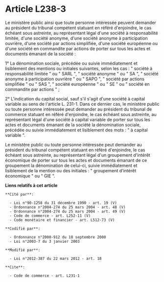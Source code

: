 # Article L238-3

Le ministère public ainsi que toute personne intéressée peuvent demander au président du tribunal compétent statuant en
référé d'enjoindre, le cas échéant sous astreinte, au représentant légal d'une société à responsabilité limitée, d'une
société anonyme, d'une société anonyme à participation ouvrière, d'une société par actions simplifiée, d'une société
européenne ou d'une société en commandite par actions de porter sur tous les actes et documents émanant de la société : 

1° La dénomination sociale, précédée ou suivie immédiatement et lisiblement des mentions ou initiales suivantes, selon les
cas : " société à responsabilité limitée " ou " SARL ", " société anonyme " ou " SA ", " société anonyme à participation
ouvrière " ou " SAPO ", " société par actions simplifiée " ou " SAS ", " société européenne " ou " SE " ou " société en
commandite par actions " ; 

2° L'indication du capital social, sauf s'il s'agit d'une société à capital variable au sens de l'article L. 231-1. Dans ce
dernier cas, le ministère public ou toute personne intéressée peut demander au président du tribunal de commerce statuant en
référé d'enjoindre, le cas échéant sous astreinte, au représentant légal d'une société à capital variable de porter sur tous
les actes et documents émanant de la société la dénomination sociale, précédée ou suivie immédiatement et lisiblement des
mots : " à capital variable ". 

Le ministère public ou toute personne intéressée peut demander au président du tribunal compétent statuant en référé
d'enjoindre, le cas échéant sous astreinte, au représentant légal d'un groupement d'intérêt économique de porter sur tous les
actes et documents émanant de ce groupement la dénomination de celui-ci, suivie immédiatement et lisiblement de la mention ou
des initiales : " groupement d'intérêt économique " ou " GIE ".

**Liens relatifs à cet article**

	**Cité par**:

	  - Loi n°90-1258 du 31 décembre 1990 - art. 19 (V)
	  - Ordonnance n°2004-274 du 25 mars 2004 - art. 48 (V)
	  - Ordonnance n°2004-274 du 25 mars 2004 - art. 49 (V)
	  - Code de commerce - art. L252-11 (V)
	  - Code monétaire et financier - art. L512-73 (V)

	**Codifié par**:

	  - Ordonnance n°2000-912 du 18 septembre 2000
	  - Loi n°2003-7 du 3 janvier 2003

	**Modifié par**:

	  - Loi n°2012-387 du 22 mars 2012 - art. 18

	**Cite**:

	  - Code de commerce - art. L231-1
